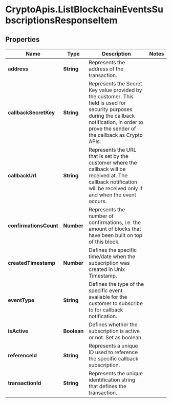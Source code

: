 # CryptoApis.ListBlockchainEventsSubscriptionsResponseItem

## Properties

Name | Type | Description | Notes
------------ | ------------- | ------------- | -------------
**address** | **String** | Represents the address of the transaction. | 
**callbackSecretKey** | **String** | Represents the Secret Key value provided by the customer. This field is used for security purposes during the callback notification, in order to prove the sender of the callback as Crypto APIs. | 
**callbackUrl** | **String** | Represents the URL that is set by the customer where the callback will be received at. The callback notification will be received only if and when the event occurs. | 
**confirmationsCount** | **Number** | Represents the number of confirmations, i.e. the amount of blocks that have been built on top of this block. | 
**createdTimestamp** | **Number** | Defines the specific time/date when the subscription was created in Unix Timestamp. | 
**eventType** | **String** | Defines the type of the specific event available for the customer to subscribe to for callback notification. | 
**isActive** | **Boolean** | Defines whether the subscription is active or not. Set as boolean. | 
**referenceId** | **String** | Represents a unique ID used to reference the specific callback subscription. | 
**transactionId** | **String** | Represents the unique identification string that defines the transaction. | 


